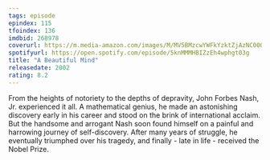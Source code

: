```yaml
---
tags: episode
epindex: 115
tfoindex: 136
imdbid: 268978
coverurl: https://m.media-amazon.com/images/M/MV5BMzcwYWFkYzktZjAzNC00OGY1LWI4YTgtNzc5MzVjMDVmNjY0XkEyXkFqcGdeQXVyMTQxNzMzNDI@._V1_SY300_SX202_.jpg
spotifyurl: https://open.spotify.com/episode/5knMMMHBIZzEh4wphgt03g
title: "A Beautiful Mind"
releasedate: 2002
rating: 8.2
---
```


From the heights of notoriety to the depths of depravity, John Forbes Nash, Jr. experienced it all. A mathematical genius, he made an astonishing discovery early in his career and stood on the brink of international acclaim. But the handsome and arrogant Nash soon found himself on a painful and harrowing journey of self-discovery. After many years of struggle, he eventually triumphed over his tragedy, and finally - late in life - received the Nobel Prize.